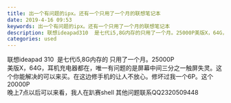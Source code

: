 ```yaml
---
title: 出一个有问题的ipx。还有一个只用了一个月的联想笔记本
date: 2019-4-16 09:53
keywords: 出一个有问题的ipx。还有一个只用了一个月的联想笔记本
description: 联想ideapad310  是七代i5,8G内存的只用了一个月。25000P美版X，64G，耳机充电器都在，唯一有问题的是屏幕中间三分之一触屏失灵。这个你能解决的可以来买。在这边修手机的让人不放心。修坏过我一个6P。这个20000P晚上7点
categories: used
---
```

<td class="t_f" id="postmessage_3512813">

联想ideapad 310  是七代i5,8G内存的 只用了一个月。25000P<br/>
美版X，64G，耳机充电器都在，唯一有问题的是屏幕中间三分之一触屏失灵。这个你能解决的可以来买。在这边修手机的让人不放心。修坏过我一个6P。这个20000P<br/>
晚上7点以后可以来看，我人在趴赛shell 其他问题联系QQ2320509448</td>
